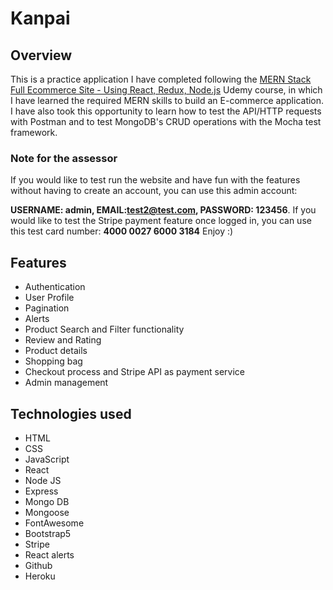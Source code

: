# Kanpai
## Overview
This is a practice application I have completed following the [MERN Stack Full Ecommerce Site - Using React, Redux, Node.js](https://www.udemy.com/course/mern-stack-ecommerce-site-using-react-redux-nodejs/) Udemy course, in which I have learned the required MERN skills to build an E-commerce application.
I have also took this opportunity to learn how to test the API/HTTP requests with Postman and to test MongoDB's CRUD operations with the Mocha test framework.

### Note for the assessor
If you would like to test run the website and have fun with the features without having to create an account, you can use this admin account:   
 
**USERNAME: admin, EMAIL:test2@test.com, PASSWORD: 123456**.
If you would like to test the Stripe payment feature once logged in, you can use this test card number: 
**4000 0027 6000 3184**
Enjoy :)

## Features
* Authentication
* User Profile
* Pagination
* Alerts
* Product Search and Filter functionality
* Review and Rating 
* Product details
* Shopping bag
* Checkout process and Stripe API as payment service 
* Admin management

## Technologies used
* HTML 
* CSS
* JavaScript
* React
* Node JS
* Express
* Mongo DB
* Mongoose
* FontAwesome
* Bootstrap5
* Stripe
* React alerts
* Github
* Heroku





